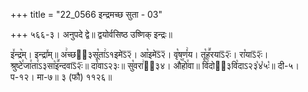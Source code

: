 +++
title = "22_0566 इन्द्रमच्छ सुता - 03"

+++
५६६-३। अनुपदे द्वे॥ द्वयोर्वसिष्ठ उष्णिक् इन्द्रः॥

इ꣤न्द्र꣥म्। इन्द्रा꣤म्॥ अ꣢च्छऽ᳐३सू꣡ता꣢ऽ१इमेऽ᳒२᳒। आ꣡इमेऽ᳒२᳒। वृ꣡षणं꣢य। तू꣡ह꣪रयाऽ᳒२ः᳒। रा꣡याऽ᳒२ः᳒। श्रुष्टे꣯जा꣯ता꣯ऽ३सा꣡इ꣪न्दवाऽ᳒२ः᳒॥ दा꣡वाऽ२३ः॥ सु꣡वरा꣢ऽ᳐३४। औ꣥꣯हो꣯वा॥ वि꣢दोऽ᳐३वि꣡दाऽ२३꣡४꣡५ः꣡॥ दी-५। प-१२। मा-७॥ ३ (फौ) ११२६॥